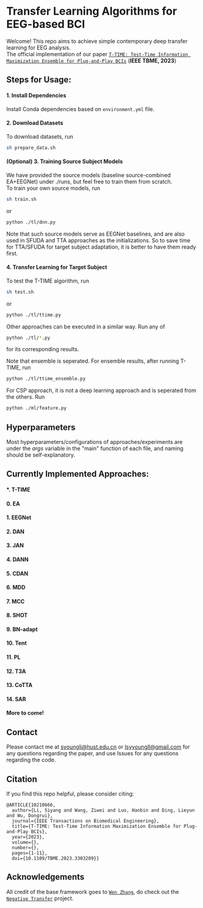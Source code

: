 # Transfer Learning Algorithms for EEG-based BCI

Welcome! This repo aims to achieve simple contemporary deep transfer learning for EEG analysis.  
The official implementation of our paper [`T-TIME: Test-Time Information Maximization Ensemble for Plug-and-Play BCIs`](https://ieeexplore.ieee.org/abstract/document/10210666) (**IEEE TBME, 2023**)

## Steps for Usage:

#### 1. Install Dependencies

Install Conda dependencies based on  `environment.yml` file.

#### 2. Download Datasets

To download datasets, run   
```sh 
sh prepare_data.sh
```   

#### (Optional) 3. Training Source Subject Models

We have provided the source models (baseline source-combined EA+EEGNet) under ./runs, but feel free to train them from scratch.  
To train your own source models, run   
```sh 
sh train.sh
```   
or   
```sh 
python ./tl/dnn.py
```  

Note that such source models serve as EEGNet baselines, and are also used in SFUDA and TTA approaches as the initializations. So to save time for TTA/SFUDA for target subject adaptation, it is better to have them ready first.  

#### 4. Transfer Learning for Target Subject

To test the T-TIME algorithm, run   
```sh 
sh test.sh
```   
or   
```sh 
python ./tl/ttime.py
```   

Other approaches can be executed in a similar way. Run any of   
```sh 
python ./tl/*.py
```   
for its corresponding results.

Note that ensemble is seperated. For ensemble results, after running T-TIME, run  
```sh 
python ./tl/ttime_ensemble.py
```   

For CSP approach, it is not a deep learning approach and is seperated from the others. Run   
```sh 
python ./ml/feature.py
```

## Hyperparameters

Most hyperparameters/configurations of approaches/experiments are under the *args* variable in the "main" function of each file, and naming should be self-explanatory.


## Currently Implemented Approaches:

#### *. T-TIME
#### 0. EA
#### 1. EEGNet
#### 2. DAN
#### 3. JAN 
#### 4. DANN
#### 5. CDAN
#### 6. MDD
#### 7. MCC
#### 8. SHOT
#### 9. BN-adapt
#### 10. Tent
#### 11. PL
#### 12. T3A
#### 13. CoTTA
#### 14. SAR
#### More to come!

## Contact

Please contact me at syoungli@hust.edu.cn or lsyyoungll@gmail.com for any questions regarding the paper, and use Issues for any questions regarding the code.

## Citation

If you find this repo helpful, please consider citing:
```
@ARTICLE{10210666,
  author={Li, Siyang and Wang, Ziwei and Luo, Hanbin and Ding, Lieyun and Wu, Dongrui},
  journal={IEEE Transactions on Biomedical Engineering}, 
  title={T-TIME: Test-Time Information Maximization Ensemble for Plug-and-Play BCIs}, 
  year={2023},
  volume={},
  number={},
  pages={1-11},
  doi={10.1109/TBME.2023.3303289}}
```

## Acknowledgements

All credit of the base framework goes to [`Wen Zhang`](https://github.com/chamwen), do check out the [`Negative Transfer`](https://github.com/chamwen/NT-Benchmark) project.
